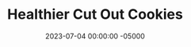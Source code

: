---
layout: post
title: "Healthier Cut Out Cookies"
date:   2023-07-04 00:00:00 -05000
categories: 
- Recipes
- Archive
permalink: /recipes/cut-out-cookies
image: /assets/Food/Healthier Dessert/Cut Out/cut-out-cover.jpg
ing: cutout-ing
facts: cutout-facts
section1: Dry
start2: Natural peanut butter
section2: Wet
start3: Nonfat cottage cheese
section3: Icing
start4: 
section4: 
start5: 
section5: 
Prep: 10
Rest: 30
Cook: 12
Source1: https://www.youtube.com/watch?v=hBdokf3TIKY
Source2: 
whisk: https://s.samsungfood.com/xinr0
tags: 
- sugar cookie
- cookie cutter
- gluten free
- cocoa powder
- oreo
- frosting
- cottage cheese
- yogurt
- oat flour
- oats
- chocolate
Description: These cookies are perfect to use with cookie cutters to cut into your own shapes. This are great for holidays, and you can tailor them to whatever the day is. This batch was for July 4, wheat each cookie is a star, with the 2 letter code of each state drawn on. I'm definitely not an artist, so hopefully you can do a better job than me
Instructions: 
- In a large bowl, beat the egg, and mix with the rest of the wet ingredients (maple syrup, peanut butter, and applesauce). Add in the dry ingredients (oat flour, cornstarch, cocoa, baking soda, and salt), and fold together with a spatula, or your hands if needed. The dough will feel a little drier and denser, since it needs to be able to be rolled out. Chill in the fridge for at least 30 minutes<br><br>
- <center><img src="/assets/Food/Healthier Dessert/Cut Out/cut-out-1.jpg" alt="" class="instruction-image"></center><br>

- Roll out the dough between 2 pieces of parchment paper to about 1/4" thick. Use cookie cutters to cut out the cookies, and place on a parchment lined baking sheet<br><br>
- <center><img src="/assets/Food/Healthier Dessert/Cut Out/cut-out-2.jpg" alt="" class="instruction-image"></center><br>

- Bake in a preheated 350F oven for about 12 minutes.  Transfer to a wire rack, and let cool completely before frosting<br><br>

- In a small bowl, prepare your peanut butter cream frosting - whipped cottage cheese, peanut butter, PB2, and maple syrup.  You can also add 1/2 tbsp (8 g) melted coconut oil, if you want your filling to harden a bit more<br><br>

- Spread a little bit of icing on each cookie, being conservative as to not run out of icing. This cookie cutter was very small, which is why there are so many servings according to the recipe
---